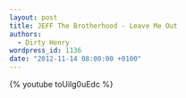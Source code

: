 ```yaml
---
layout: post
title: JEFF The Brotherhood - Leave Me Out
authors:
  - Dirty Henry
wordpress_id: 1136
date: "2012-11-14 08:00:00 +0100"
---
```


{% youtube toUilg0uEdc %}
